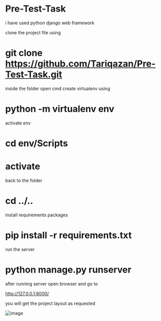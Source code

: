# Pre-Test-Task
 
i have used python django web framework

clone the project file using 

# git clone https://github.com/Tariqazan/Pre-Test-Task.git

inside the folder open cmd
create virtualenv using 

# python -m virtualenv env

activate env

# cd env/Scripts
# activate

back to the folder 

# cd ../..

install requirements packages

# pip install -r requirements.txt

run the server

# python manage.py runserver

after running server open browser and go to 

http://127.0.0.1:8000/

you will get the project layout as requested

![image](https://user-images.githubusercontent.com/45086258/218268153-bedde234-b0bb-47a0-a8c2-131dfc2d2365.png)
